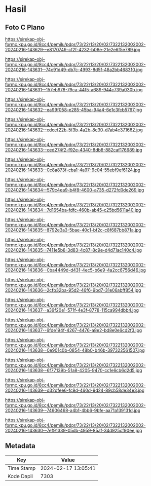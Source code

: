 # Hasil

## Foto C Plano

https://sirekap-obj-formc.kpu.go.id/8cc4/pemilu/pdpr/73/22/13/20/02/7322132002002-20240216-143629--e8170749-cf2f-4232-b08e-21e2e6f5e789.jpg

https://sirekap-obj-formc.kpu.go.id/8cc4/pemilu/pdpr/73/22/13/20/02/7322132002002-20240216-143631--74c91d49-db7c-4993-8d5f-48a2bb468310.jpg

https://sirekap-obj-formc.kpu.go.id/8cc4/pemilu/pdpr/73/22/13/20/02/7322132002002-20240216-143631--157eb978-79ca-44f5-a689-944c739a030b.jpg

https://sirekap-obj-formc.kpu.go.id/8cc4/pemilu/pdpr/73/22/13/20/02/7322132002002-20240216-143632--ea99f058-e285-45ba-94a4-6e1c3fcb5767.jpg

https://sirekap-obj-formc.kpu.go.id/8cc4/pemilu/pdpr/73/22/13/20/02/7322132002002-20240216-143632--cdcef22b-5f3b-4a2b-8e30-d7ab4c371662.jpg

https://sirekap-obj-formc.kpu.go.id/8cc4/pemilu/pdpr/73/22/13/20/02/7322132002002-20240216-143633--ced274f2-f92e-4340-8db8-882caf176689.jpg

https://sirekap-obj-formc.kpu.go.id/8cc4/pemilu/pdpr/73/22/13/20/02/7322132002002-20240216-143633--0c8a873f-cba1-4a97-9c04-55ebf9ef6124.jpg

https://sirekap-obj-formc.kpu.go.id/8cc4/pemilu/pdpr/73/22/13/20/02/7322132002002-20240216-143634--579c4ea9-b4f8-4600-a735-d272fd0de269.jpg

https://sirekap-obj-formc.kpu.go.id/8cc4/pemilu/pdpr/73/22/13/20/02/7322132002002-20240216-143634--7d1654ba-fdfc-460b-ab45-c25bd5611a40.jpg

https://sirekap-obj-formc.kpu.go.id/8cc4/pemilu/pdpr/73/22/13/20/02/7322132002002-20240216-143635--8792e3a3-5bae-40c1-bf2c-c8f687bb871a.jpg

https://sirekap-obj-formc.kpu.go.id/8cc4/pemilu/pdpr/73/22/13/20/02/7322132002002-20240216-143635--7411e5b8-3d83-4c87-8c9e-d4d71ac140c4.jpg

https://sirekap-obj-formc.kpu.go.id/8cc4/pemilu/pdpr/73/22/13/20/02/7322132002002-20240216-143636--0ba4449d-d431-4ec5-b6e9-4a2cc6756d46.jpg

https://sirekap-obj-formc.kpu.go.id/8cc4/pemilu/pdpr/73/22/13/20/02/7322132002002-20240216-143636--2cfb32ba-95d2-46f6-9bd7-31e06abff854.jpg

https://sirekap-obj-formc.kpu.go.id/8cc4/pemilu/pdpr/73/22/13/20/02/7322132002002-20240216-143637--a39f20e1-571f-4e3f-8778-115ca994dbb4.jpg

https://sirekap-obj-formc.kpu.go.id/8cc4/pemilu/pdpr/73/22/13/20/02/7322132002002-20240216-143637--6fde194f-4267-4476-a8e2-bd8e0e6cd2f3.jpg

https://sirekap-obj-formc.kpu.go.id/8cc4/pemilu/pdpr/73/22/13/20/02/7322132002002-20240216-143638--0e901c0b-0854-48b0-b46b-397322561507.jpg

https://sirekap-obj-formc.kpu.go.id/8cc4/pemilu/pdpr/73/22/13/20/02/7322132002002-20240216-143638--6f77139b-51a8-4205-9470-cc1e6cb6d2d5.jpg

https://sirekap-obj-formc.kpu.go.id/8cc4/pemilu/pdpr/73/22/13/20/02/7322132002002-20240216-143639--d32dfee6-fc9d-460d-9d24-89cb58de34e3.jpg

https://sirekap-obj-formc.kpu.go.id/8cc4/pemilu/pdpr/73/22/13/20/02/7322132002002-20240216-143639--74606468-a4b1-4bb6-9bfe-aa71a139131d.jpg

https://sirekap-obj-formc.kpu.go.id/8cc4/pemilu/pdpr/73/22/13/20/02/7322132002002-20240216-143630--7ef91339-05db-4959-85af-34d925cf90ee.jpg


## Metadata

| Key        | Value               |
| ---------- | ------------------- |
| Time Stamp | 2024-02-17 13:05:41 |
| Kode Dapil | 7303                |




